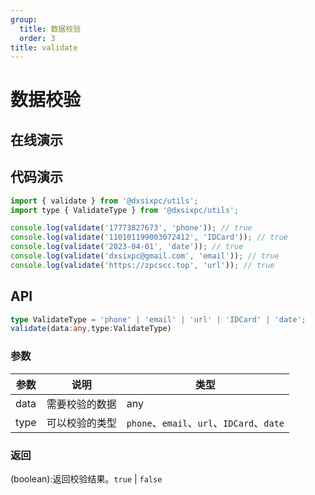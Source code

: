 ```yaml
---
group:
  title: 数据校验
  order: 3
title: validate
---
```


# 数据校验

## 在线演示

<code src="./validate"></code>

## 代码演示

```js
import { validate } from '@dxsixpc/utils';
import type { ValidateType } from '@dxsixpc/utils';

console.log(validate('17773827673', 'phone')); // true
console.log(validate('110101199003072412', 'IDCard')); // true
console.log(validate('2023-04-01', 'date')); // true
console.log(validate('dxsixpc@gmail.com', 'email')); // true
console.log(validate('https://zpcscc.top', 'url')); // true
```

## API

```typescript
type ValidateType = 'phone' | 'email' | 'url' | 'IDCard' | 'date';
validate(data:any,type:ValidateType)
```

### 参数

| 参数 | 说明           | 类型                                      |
| ---- | -------------- | ----------------------------------------- |
| data | 需要校验的数据 | any                                       |
| type | 可以校验的类型 | `phone`、`email`、`url`、`IDCard`、`date` |

### 返回

(boolean):返回校验结果。`true` | `false`
